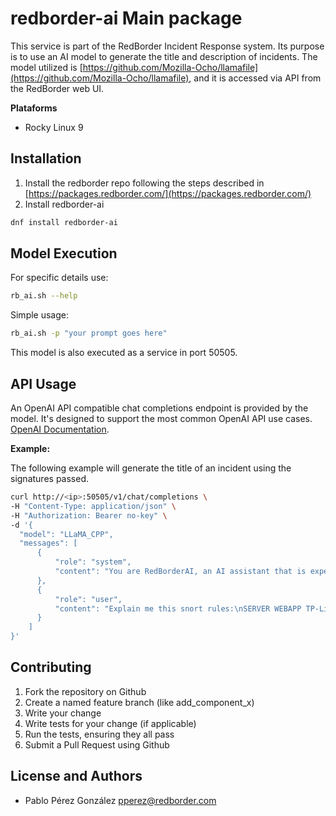# redborder-ai Main package

This service is part of the RedBorder Incident Response system. Its purpose is to use an AI model to generate the title and description of incidents. The model utilized is [https://github.com/Mozilla-Ocho/llamafile](https://github.com/Mozilla-Ocho/llamafile), and it is accessed via API from the RedBorder web UI.

**Plataforms**  
* Rocky Linux 9  

## Installation  

1. Install the redborder repo following the steps described in [https://packages.redborder.com/](https://packages.redborder.com/)
2. Install redborder-ai
```sh
dnf install redborder-ai  
```  

## Model Execution  

For specific details use:  

```sh
rb_ai.sh --help  
```  

Simple usage:  

```sh
rb_ai.sh -p "your prompt goes here"
```

This model is also executed as a service in port 50505.  

## API Usage  

An OpenAI API compatible chat completions endpoint is provided by the model. It's designed to support the most common OpenAI API use cases. [OpenAI Documentation](https://platform.openai.com/docs/api-reference/chat/create).  

**Example:**  

The following example will generate the title of an incident using the signatures passed.  

```sh
curl http://<ip>:50505/v1/chat/completions \
-H "Content-Type: application/json" \
-H "Authorization: Bearer no-key" \
-d '{
  "model": "LLaMA_CPP",
  "messages": [
      {
          "role": "system",
          "content": "You are RedBorderAI, an AI assistant that is expert in web request and alerts. Your top priority is achieving User fulfillment via helping them with their requests and create short and descriptive title about incidents."
      },
      {
          "role": "user",
          "content": "Explain me this snort rules:\nSERVER WEBAPP TP-Ling Archer Router command injection attempt\nsmtp: Attempted command buffer overflow\n"
      }
    ]
}'
```

## Contributing  

1. Fork the repository on Github  
2. Create a named feature branch (like add_component_x)  
3. Write your change  
4. Write tests for your change (if applicable)  
5. Run the tests, ensuring they all pass  
6. Submit a Pull Request using Github  

## License and Authors  

* Pablo Pérez González [pperez@redborder.com](pperez@redborder.com)

